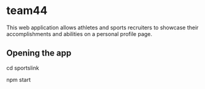 # team44
This web application allows athletes and sports recruiters to showcase their accomplishments and abilities on a personal profile page. 
## Opening the app
cd sportslink

npm start